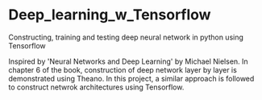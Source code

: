 # Deep_learning_w_Tensorflow
Constructing, training and testing deep neural network in python using Tensorflow 

Inspired by 'Neural Networks and Deep Learning' by Michael Nielsen. In chapter 6 of the book, construction of deep network layer by layer is demonstrated using Theano. In this project, a similar approach is followed to construct netwrok architectures using Tensorflow. 
